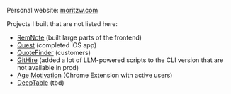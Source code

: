 Personal website: [moritzw.com](https://moritzw.com)

Projects I built that are not listed here:
- [RemNote](https://remnote.com) (built large parts of the frontend)
- [Quest](https://www.getquest.co) (completed iOS app)
- [QuoteFinder](https://quotefinder.co) (customers)
- [GitHire](githire.io) (added a lot of LLM-powered scripts to the CLI version that are not available in prod)
- [Age Motivation](https://chromewebstore.google.com/detail/age-motivation/febbcejjonlekadhjeldcljckdibjobk/reviews) (Chrome Extension with active users)
- [DeepTable](https://deeptable.app) (tbd)
